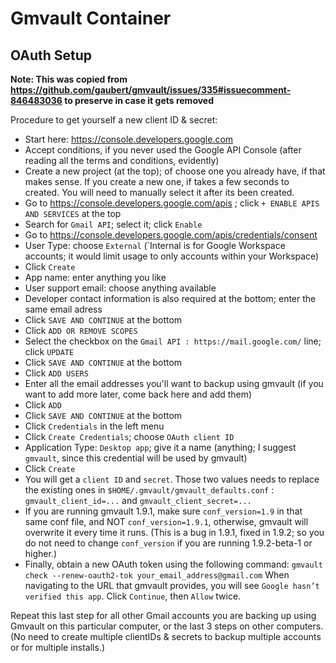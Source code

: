 # Gmvault Container

## OAuth Setup

**Note: This was copied from https://github.com/gaubert/gmvault/issues/335#issuecomment-846483036 to preserve in case it gets removed**

Procedure to get yourself a new client ID & secret:

* Start here: https://console.developers.google.com
* Accept conditions, if you never used the Google API Console (after reading all the terms and conditions, evidently)
* Create a new project (at the top); of choose one you already have, if that makes sense. If you create a new one, if takes a few seconds to created. You will need to manually select it after its been created.
* Go to https://console.developers.google.com/apis ; click `+ ENABLE APIS AND SERVICES` at the top
* Search for `Gmail API`; select it; click `Enable`
* Go to https://console.developers.google.com/apis/credentials/consent
* User Type: choose `External` (`Internal is for Google Workspace accounts; it would limit usage to only accounts within your Workspace)
* Click `Create`
* App name: enter anything you like
* User support email: choose anything available
* Developer contact information is also required at the bottom; enter the same email adress
* Click `SAVE AND CONTINUE` at the bottom
* Click `ADD OR REMOVE SCOPES`
* Select the checkbox on the `Gmail API : https://mail.google.com/` line; click `UPDATE`
* Click `SAVE AND CONTINUE` at the bottom
* Click `ADD USERS`
* Enter all the email addresses you'll want to backup using gmvault (if you want to add more later, come back here and add them)
* Click `ADD`
* Click `SAVE AND CONTINUE` at the bottom
* Click `Credentials` in the left menu
* Click `Create Credentials`; choose `OAuth client ID`
* Application Type: `Desktop app`; give it a name (anything; I suggest `gmvault`, since this credential will be used by gmvault)
* Click `Create`
* You will get a `client ID` and `secret`. Those two values needs to replace the existing ones in `$HOME/.gmvault/gmvault_defaults.conf` : `gmvault_client_id=...` and `gmvault_client_secret=...`
* If you are running gmvault 1.9.1, make sure `conf_version=1.9` in that same conf file, and NOT `conf_version=1.9.1`, otherwise, gmvault will overwrite it every time it runs. (This is a bug in 1.9.1, fixed in 1.9.2; so you do not need to change `conf_version` if you are running 1.9.2-beta-1 or higher.)
* Finally, obtain a new OAuth token using the following command:
  `gmvault check --renew-oauth2-tok your_email_address@gmail.com`
  When navigating to the URL that gmvault provides, you will see `Google hasn’t verified this app`.
  Click `Continue`, then `Allow` twice.

Repeat this last step for all other Gmail accounts you are backing up using Gmvault on this particular computer, or the last 3 steps on other computers. (No need to create multiple clientIDs & secrets to backup multiple accounts or for multiple installs.)
